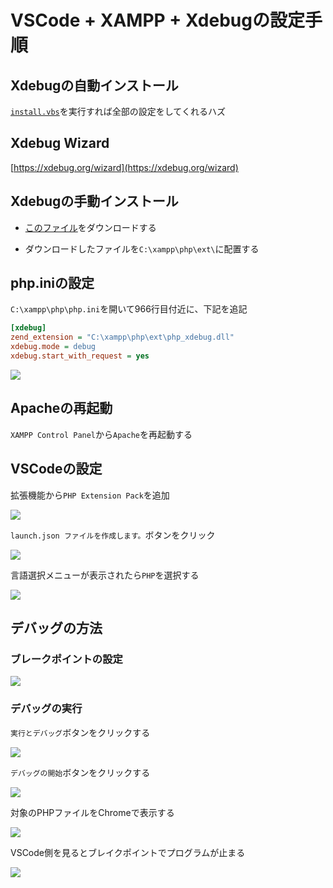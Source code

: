 # VSCode + XAMPP + Xdebugの設定手順

## Xdebugの自動インストール

[`install.vbs`](https://github.com/room202/xampp-xdebug/raw/main/install.vbs)を実行すれば全部の設定をしてくれるハズ

## Xdebug Wizard

[https://xdebug.org/wizard](https://xdebug.org/wizard)

## Xdebugの手動インストール

- [このファイル](https://github.com/room202/xampp-xdebug/raw/main/php_xdebug.dll)をダウンロードする

- ダウンロードしたファイルを`C:\xampp\php\ext\`に配置する

## php.iniの設定

`C:\xampp\php\php.ini`を開いて966行目付近に、下記を追記

```ini
[xdebug]
zend_extension = "C:\xampp\php\ext\php_xdebug.dll"
xdebug.mode = debug
xdebug.start_with_request = yes
```

![](images/001.png)

## Apacheの再起動

`XAMPP Control Panel`から`Apache`を再起動する

## VSCodeの設定

拡張機能から`PHP Extension Pack`を追加

![](images/002.png)

`launch.json ファイルを作成します。`ボタンをクリック

![](images/003.png)

言語選択メニューが表示されたら`PHP`を選択する

![](images/004.png)


## デバッグの方法

### ブレークポイントの設定

![](images/006.png)

### デバッグの実行

`実行とデバッグ`ボタンをクリックする

![](images/007.png)

`デバッグの開始`ボタンをクリックする

![](images/008.png)

対象のPHPファイルをChromeで表示する

![](images/009.png)

VSCode側を見るとブレイクポイントでプログラムが止まる

![](images/010.png)

